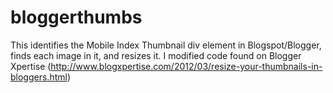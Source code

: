 # bloggerthumbs
This identifies the Mobile Index Thumbnail div element in Blogspot/Blogger, finds each image in it, and resizes it. I modified code found on Blogger Xpertise (http://www.blogxpertise.com/2012/03/resize-your-thumbnails-in-bloggers.html)
